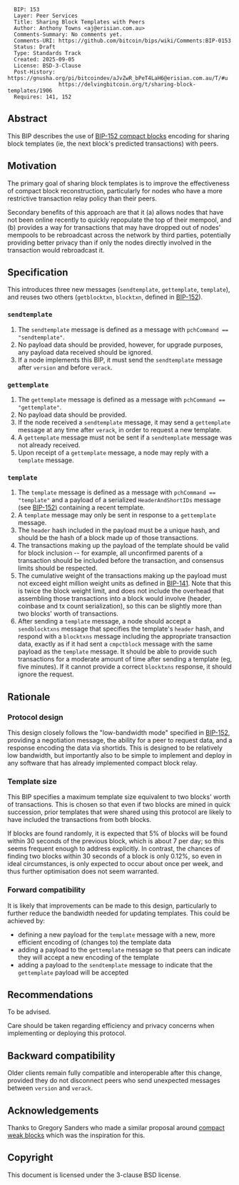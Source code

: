```
  BIP: 153
  Layer: Peer Services
  Title: Sharing Block Templates with Peers
  Author: Anthony Towns <aj@erisian.com.au>
  Comments-Summary: No comments yet.
  Comments-URI: https://github.com/bitcoin/bips/wiki/Comments:BIP-0153
  Status: Draft
  Type: Standards Track
  Created: 2025-09-05
  License: BSD-3-Clause
  Post-History: https://gnusha.org/pi/bitcoindev/aJvZwR_bPeT4LaH6@erisian.com.au/T/#u
                https://delvingbitcoin.org/t/sharing-block-templates/1906
  Requires: 141, 152
```

## Abstract

This BIP describes the use of [BIP-152 compact blocks][BIP-152] encoding
for sharing block templates (ie, the next block's predicted transactions)
with peers.

## Motivation

The primary goal of sharing block templates is to improve the
effectiveness of compact block reconstruction, particularly for nodes
who have a more restrictive transaction relay policy than their peers.

Secondary benefits of this approach are that it (a) allows nodes that have
not been online recently to quickly repopulate the top of their mempool,
and (b) provides a way for transactions that may have dropped out of
nodes' mempools to be rebroadcast across the network by third parties,
potentially providing better privacy than if only the nodes directly
involved in the transaction would rebroadcast it.

## Specification

This introduces three new messages (`sendtemplate`, `gettemplate`,
`template`), and reuses two others (`getblocktxn`, `blocktxn`, defined in
[BIP-152][BIP-152]).

### `sendtemplate`

1. The `sendtemplate` message is defined as a message with `pchCommand ==
"sendtemplate"`.
2. No payload data should be provided, however, for upgrade purposes,
any payload data received should be ignored.
3. If a node implements this BIP, it must send the `sendtemplate`
message after `version` and before `verack`.

### `gettemplate`

1. The `gettemplate` message is defined as a message with `pchCommand ==
"gettemplate"`.
2. No payload data should be provided.
3. If the node received a `sendtemplate` message, it may send a
`gettemplate` message at any time after `verack`, in order
to request a new template.
3. A `gettemplate` message must not be sent if a `sendtemplate` message
was not already received.
4. Upon receipt of a `gettemplate` message, a node may reply with a
`template` message.

### `template`

1. The `template` message is defined as a message with `pchCommand ==
"template"` and a payload of a serialized `HeaderAndShortIDs` message
(see [BIP-152][BIP-152]) containing a recent template.
2. A `template` message may only be sent in response to a `gettemplate`
message.
3. The `header` hash included in the payload must be a unique hash,
and should be the hash of a block made up of those transactions.
4. The transactions making up the payload of the template should be
valid for block inclusion -- for example, all unconfirmed parents of a
transaction should be included before the transaction, and consensus
limits should be respected.
5. The cumulative weight of the transactions making up the
payload must not exceed eight million weight units as defined in
[BIP-141][BIP-141]. Note that this is twice the block weight limit, and
does not include the overhead that assembling those transactions into
a block would involve (header, coinbase and tx count serialization),
so this can be slightly more than two blocks' worth of transactions.
6. After sending a `template` message, a node should accept a
`sendblocktxns` message that specifies the template's `header` hash, and
respond with a `blocktxns` message including the appropriate transaction
data, exactly as if it had sent a `cmpctblock` message with the same
payload as the `template` message. It should be able to provide such
transactions for a moderate amount of time after sending a template
(eg, five minutes). If it cannot provide a correct `blocktxns` response,
it should ignore the request.

## Rationale

### Protocol design

This design closely follows the "low-bandwidth mode" specified in
[BIP-152][BIP-152], providing a negotiation message, the ability for
a peer to request data, and a response encoding the data via shortids.
This is designed to be relatively low bandwidth, but importantly also
to be simple to implement and deploy in any software that has already
implemented compact block relay.

### Template size

This BIP specifies a maximum template size equivalent to two blocks'
worth of transactions. This is chosen so that even if two blocks are
mined in quick succession, prior templates that were shared using this
protocol are likely to have included the transactions from both blocks.

If blocks are found randomly, it is expected that 5% of blocks will
be found within 30 seconds of the previous block, which is about 7 per
day; so this seems frequent enough to address explicitly. In contrast,
the chances of finding two blocks within 30 seconds of a block is only
0.12%, so even in ideal circumstances, is only expected to occur about
once per week, and thus further optimisation does not seem warranted.

### Forward compatibility

It is likely that improvements can be made to this design, particularly
to further reduce the bandwidth needed for updating templates. This
could be achieved by:

  * defining a new payload for the `template` message with a new, more
    efficient encoding of (changes to) the template data
  * adding a payload to the `gettemplate` message so that peers can
    indicate they will accept a new encoding of the template
  * adding a payload to the `sendtemplate` message to indicate that the
    `gettemplate` payload will be accepted

## Recommendations

To be advised.

Care should be taken regarding efficiency and privacy concerns when
implementing or deploying this protocol.

## Backward compatibility

Older clients remain fully compatible and interoperable after this change,
provided they do not disconnect peers who send unexpected messages between
`version` and `verack`.

## Acknowledgements

Thanks to Gregory Sanders who made a similar proposal around [compact
weak blocks][Sanders24] which was the inspiration for this.

## Copyright

This document is licensed under the 3-clause BSD license.

[BIP-141]: https://github.com/bitcoin/bips/blob/master/bip-0141.mediawiki
[BIP-152]: https://github.com/bitcoin/bips/blob/master/bip-0152.mediawiki
[Sanders24]: https://delvingbitcoin.org/t/second-look-at-weak-blocks/805
